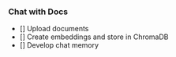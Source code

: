 ### Chat with Docs

- [] Upload documents
- [] Create embeddings and store in ChromaDB
- [] Develop chat memory

